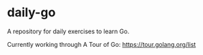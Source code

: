 # daily-go
A repository for daily exercises to learn Go.

Currently working through A Tour of Go: https://tour.golang.org/list
